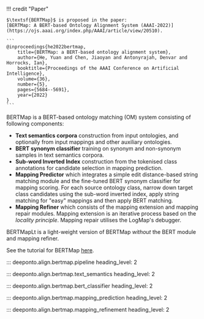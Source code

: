 !!! credit "Paper"

    $\textsf{BERTMap}$ is proposed in the paper:
    [BERTMap: A BERT-based Ontology Alignment System (AAAI-2022)](https://ojs.aaai.org/index.php/AAAI/article/view/20510).

    ```
    @inproceedings{he2022bertmap,
        title={BERTMap: a BERT-based ontology alignment system},
        author={He, Yuan and Chen, Jiaoyan and Antonyrajah, Denvar and Horrocks, Ian},
        booktitle={Proceedings of the AAAI Conference on Artificial Intelligence},
        volume={36},
        number={5},
        pages={5684--5691},
        year={2022}
    }
    ```


$\textsf{BERTMap}$ is a BERT-based ontology matching (OM) system consisting of following components:

- **Text semantics corpora** construction from input ontologies, and optionally from input mappings and other auxiliary ontologies.
- **BERT synonym classifier** training on synonym and non-synonym samples in text semantics corpora.
- **Sub-word Inverted Index** construction from the tokenised class annotations for candidate selection in mapping prediction.
- **Mapping Predictor** which integrates a simple edit distance-based string matching module and the fine-tuned BERT synonym classifier for mapping scoring. For each source ontology class, narrow down
target class candidates using the sub-word inverted index, apply string matching for "easy" mappings
and then apply BERT matching.
- **Mapping Refiner** which consists of the mapping extension and mapping repair modules. Mapping extension is an iterative process based on the *locality principle*. Mapping repair utilises the LogMap's debugger. 

$\textsf{BERTMapLt}$ is a light-weight version of $\textsf{BERTMap}$ *without* the BERT module and mapping refiner.

See the tutorial for $\textsf{BERTMap}$ [here](../../../bertmap).
 

::: deeponto.align.bertmap.pipeline
    heading_level: 2


::: deeponto.align.bertmap.text_semantics
    heading_level: 2


::: deeponto.align.bertmap.bert_classifier
    heading_level: 2

::: deeponto.align.bertmap.mapping_prediction
    heading_level: 2

::: deeponto.align.bertmap.mapping_refinement
    heading_level: 2
